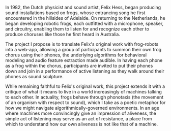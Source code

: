 In 1982, the Dutch physicist and sound artist, Felix Hess, began producing sound installations based on frogs, whose entrancing song he first encountered in the hillsides of Adelaide. On returning to the Netherlands, he began developing robotic frogs, each outfitted with a microphone, speaker, and circuitry, enabling them to listen for and recognize each other to produce choruses like those he first heard in Australia.

The project I propose is to translate Felix's original work with frog-robots into a web-app, allowing a group of participants to summon their own frog chorus using their phones, the underlying algorithms for behavioral modeling and audio feature extraction made audible. In having each phone as a frog within the chorus, participants are invited to put their phones down and join in a performance of active listening as they walk around their phones as sound sculpture.

While remaining faithful to Felix's original work, this project extends it with a critique of what it means to live in a world increasingly of machines talking to each other. In actuality, frogs behave through phonotaxis (the movement of an organism with respect to sound), which I take as a poetic metaphor for how we might navigate algorithmically-governed environments. In an age where machines more convincingly give an impression of aliveness, the simple act of listening may serve as an act of resistance, a place from which to understand how our own aliveness is not like that of a machine.
